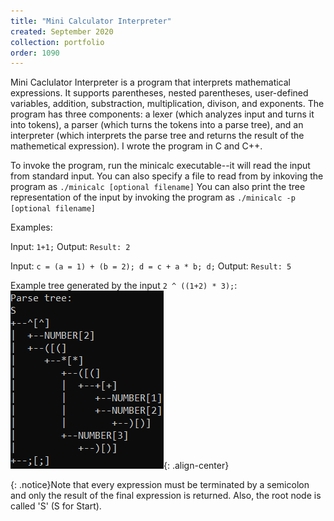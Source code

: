 ```yaml
---
title: "Mini Calculator Interpreter"
created: September 2020
collection: portfolio
order: 1090
---
```


Mini Caclulator Interpreter is a program that interprets mathematical expressions. It supports parentheses, nested parentheses, user-defined variables, addition, substraction, multiplication, divison, and exponents. The program has three components: a lexer (which analyzes input and turns it into tokens), a parser (which turns the tokens into a parse tree), and an interpreter (which interprets the parse tree and returns the result of the mathemetical expression). I wrote the program in C and C++. 

To invoke the program, run the minicalc executable--it will read the input from standard input. You can also specify a file to read from by inkoving the program as `./minicalc [optional filename]` You can also print the tree representation of the input by invoking the program as `./minicalc -p [optional filename]`

Examples:

Input: `1+1;` 
Output: `Result: 2`

Input: 
`c = (a = 1) + (b = 2);
d = c + a * b;
d;` 
Output: `Result: 5`

Example tree generated by the input `2 ^ ((1+2) * 3);`:
![The tree generated by the above program call](/images/portfolio/minicalc_tree_example.png){: .align-center}



{: .notice}Note that every expression must be terminated by a semicolon and only the result of the final expression is returned. Also, the root node is called 'S' (S for Start).
